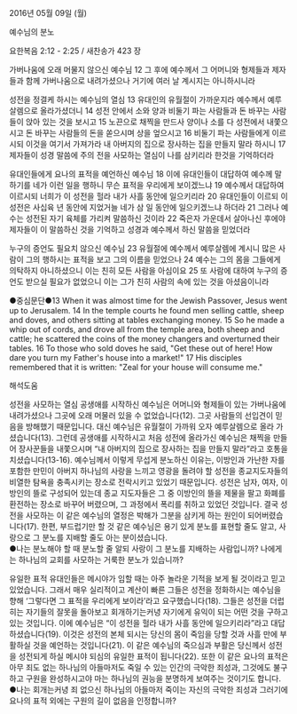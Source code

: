 2016년 05월 09일 (월)

예수님의 분노



요한복음 2:12 - 2:25 / 새찬송가 423 장


가버나움에 오래 머물지 않으신 예수님
12 그 후에 예수께서 그 어머니와 형제들과 제자들과 함께 가버나움으로 내려가셨으나 거기에 여러 날 계시지는 아니하시니라 

성전을 정결케 하시는 예수님의 열심
13 유대인의 유월절이 가까운지라 예수께서 예루살렘으로 올라가셨더니 14 성전 안에서 소와 양과 비둘기 파는 사람들과 돈 바꾸는 사람들이 앉아 있는 것을 보시고 15 노끈으로 채찍을 만드사 양이나 소를 다 성전에서 내쫓으시고 돈 바꾸는 사람들의 돈을 쏟으시며 상을 엎으시고 16 비둘기 파는 사람들에게 이르시되 이것을 여기서 가져가라 내 아버지의 집으로 장사하는 집을 만들지 말라 하시니 17 제자들이 성경 말씀에 주의 전을 사모하는 열심이 나를 삼키리라 한것을 기억하더라 

유대인들에게 요나의 표적을 예언하신 예수님
18 이에 유대인들이 대답하여 예수께 말하기를 네가 이런 일을 행하니 무슨 표적을 우리에게 보이겠느냐 19 예수께서 대답하여 이르시되 너희가 이 성전을 헐라 내가 사흘 동안에 일으키리라 20 유대인들이 이르되 이 성전은 사십육 년 동안에 지었거늘 네가 삼 일 동안에 일으키겠느냐 하더라 21 그러나 예수는 성전된 자기 육체를 가리켜 말씀하신 것이라 22 죽은자 가운데서 살아나신 후에야 제자들이 이 말씀하신 것을 기억하고 성경과 예수께서 하신 말씀을 믿었더라 

누구의 증언도 필요치 않으신 예수님
23 유월절에 예수께서 예루살렘에 계시니 많은 사람이 그의 행하시는 표적을 보고 그의 이름을 믿었으나 24 예수는 그의 몸을 그들에게 의탁하지 아니하셨으니 이는 친히 모든 사람을 아심이요 25 또 사람에 대하여 누구의 증언도 받으실 필요가 없었으니 이는 그가 친히 사람의 속에 있는 것을 아셨음이니라

●중심문단●13 When it was almost time for the Jewish Passover, Jesus went up to Jerusalem. 14 In the temple courts he found men selling cattle, sheep and doves, and others sitting at tables exchanging money. 15 So he made a whip out of cords, and drove all from the temple area, both sheep and cattle; he scattered the coins of the money changers and overturned their tables. 16 To those who sold doves he said, "Get these out of here! How dare you turn my Father's house into a market!" 17 His disciples remembered that it is written: "Zeal for your house will consume me."

해석도움





성전을 사모하는 열심 
공생애를 시작하신 예수님은 어머니와 형제들이 있는 가버나움에 내려가셨으나 그곳에 오래 머물러 있을 수 없었습니다(12). 그곳 사람들의 선입견이 믿음을 방해했기 때문입니다. 대신 예수님은 유월절이 가까워 오자 예루살렘으로 올라 가셨습니다(13). 그런데 공생애를 시작하시고 처음 성전에 올라가신 예수님은 채찍을 만들어 장사꾼들을 내쫓으시며 “내 아버지의 집으로 장사하는 집을 만들지 말라”라고 호통을 치셨습니다(13-16). 예수님께서 이렇게 무섭게 분노하신 이유는, 이방인과 가난한 자를 포함한 만민이 아버지 하나님의 사랑을 느끼고 영광을 돌려야 할 성전을 종교지도자들의 비열한 탐욕을 충족시키는 장소로 전락시키고 있었기 때문입니다. 성전은 남자, 여자, 이방인의 뜰로 구성되어 있는데 종교 지도자들은 그 중 이방인의 뜰을 제물을 팔고 화폐를 환전하는 장소로 바꾸어 버렸으며, 그 과정에서 폭리를 취하고 있었던 것입니다. 결국 성전을 사모하는 이 같은 예수님의 열정은 박해가 그분을 삼키게 하는 원인이 되어버렸습니다(17). 한편, 부드럽기만 할 것 같은 예수님은 용기 있게 분노를 표현할 줄도 알고, 사랑으로 그 분노를 지배할 줄도 아는 분이셨습니다.  
●나는 분노해야 할 때 분노할 줄 알되 사랑이 그 분노를 지배하는 사람입니까? 나에게는 하나님의 교회를 사모하는 거룩한 분노가 있습니까?

유일한 표적 
유대인들은 메시야가 임할 때는 아주 놀라운 기적을 보게 될 것이라고 믿고 있었습니다. 그래서 매우 실리적이고 계산이 빠른 그들은 성전을 정화하시는 예수님을 향해 ‘그렇다면 그 표적을 우리에게 보이라’라고 요구했습니다(18). 그들은 성전을 더럽히는 자기들의 잘못을 돌아보고 회개하기는커녕 자기에게 유익이 되는 어떤 것을 구하고 있는 것입니다. 이에 예수님은 “이 성전을 헐라 내가 사흘 동안에 일으키리라”라고 대답하셨습니다(19). 이것은 성전의 본체 되시는 당신의 몸이 죽임을 당할 것과 사흘 만에 부활하실 것을 예언하는 것입니다(21). 이 같은 예수님의 죽으심과 부활은 당신께서 성전을 성전되게 하실 메시야 되심의 유일한 표적이 됩니다(22). 또한 이 같은 요나의 표적은 아무 죄도 없는 하나님의 아들마저도 죽일 수 있는 인간의 극악한 죄성과, 그것에도 불구하고 구원을 완성하시고야 마는 하나님의 권능을 분명하게 보여주는 것이기도 합니다. 
●나는 회개는커녕 죄 없으신 하나님의 아들마저 죽이는 자신의 극악한 죄성과 그러기에 요나의 표적 외에는 구원의 길이 없음을 인정합니까?